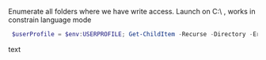 

Enumerate all folders where we have write access. Launch on C:\ , works in constrain language mode
```powershell
 $userProfile = $env:USERPROFILE; Get-ChildItem -Recurse -Directory -ErrorAction SilentlyContinue | Where-Object { $_.FullName -notlike "$userProfile\*" } | ForEach-Object { $testFile = "$($_.FullName)\testfile.tmp"; try { New-Item -Path $testFile -ItemType File -Force -ErrorAction Stop | Out-Null; Remove-Item -Path $testFile -Force; $_.FullName } catch { } }
```

text

```powershell

```
